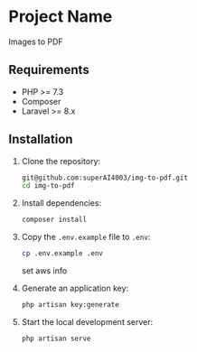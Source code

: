 # Project Name
Images to PDF

## Requirements
- PHP >= 7.3
- Composer
- Laravel >= 8.x

## Installation

1. Clone the repository:
    ```bash
    git@github.com:superAI4003/img-to-pdf.git
    cd img-to-pdf
    ```

2. Install dependencies:
    ```bash
    composer install
    ```

3. Copy the `.env.example` file to `.env`:
    ```bash
    cp .env.example .env
    ```
    set aws info
4. Generate an application key:
    ```bash
    php artisan key:generate
    ```

5. Start the local development server:
    ```bash
    php artisan serve
    ```

